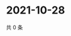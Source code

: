 # 2021-10-28

共 0 条

<!-- BEGIN WEIBO -->
<!-- 最后更新时间 Thu Oct 28 2021 10:17:42 GMT+0800 (China Standard Time) -->

<!-- END WEIBO -->
